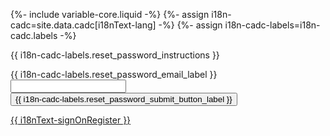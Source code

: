 {%- include variable-core.liquid -%}
{%- assign i18n-cadc=site.data.cadc[i18nText-lang] -%}
{%- assign i18n-cadc-labels=i18n-cadc.labels -%}

<div class="alert alert-info">
    <p class="text-info">{{ i18n-cadc-labels.reset_password_instructions }}</p>
</div>

<div class="wb-frmvld">
    <div class="form-content col-md-12">
        <form name="resetForm" id="reset_form" method="post" action="#">
            <div class="form-group">
                <label for="emailAddress" id="emailAddressLabel" class="control-label">{{ i18n-cadc-labels.reset_password_email_label }}</label>
                <input class="form-control" type="email" id="emailAddress" name="emailAddress" required="required" tabindex="1" />
            </div>
            <!-- Hidden items that need to be carried to the server. -->
            <input class="form-control" type="hidden" id="loginURI" name="loginURI" tabindex="-1" value="{{ i18n-cadc.signin.url }}" />
            <input class="form-control" type="hidden" id="role" name="role" tabindex="-1" value="cadc" />
            <input class="form-control" type="hidden" id="pageLanguage" name="pageLanguage" tabindex="-1" value="{{ i18nText-lang }}" />
            <!-- End hidden items. -->
            <input type="submit" name="reset_pass" id="reset_pass_button" value="{{ i18n-cadc-labels.reset_password_submit_button_label }}" tabindex="2" class="btn btn-primary"/>
            <div class="span-4 text-danger">
                <div id="errorMessage"></div>
            </div>
        </form>
    </div>
</div>
<div class="clearfix"></div>
<div class="col-md-5 mrgn-tp-sm small">
    <a href="{{ i18n-cadc.register.url }}" class="mrgn-tp-md" tabindex="6" title="{{ i18nText-signOnRegister }}" id="register_cadc">{{ i18nText-signOnRegister }}</a>
</div>